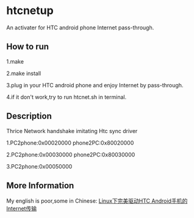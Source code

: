 htcnetup
================================================================
An activater for HTC android phone Internet pass-through.


How to run
--------------
1.make
  
2.make install

3.plug in your HTC android phone and enjoy Internet by pass-through.

4.if it don't work,try to run htcnet.sh in terminal.


	
Description
---------------
Thrice Network handshake imitating Htc sync driver

1.PC2phone:0x00020000	phone2PC:0x80020000

2.PC2phone:0x00030000	phone2PC:0x80030000

3.PC2phone:0x00050000	


More Information
-----------------
My english is poor,some in Chinese:
[Linux下完美驱动HTC Android手机的Internet传输](http://hi.baidu.com/qileilu/item/d2317d1f5e7b510fb98a1af2)